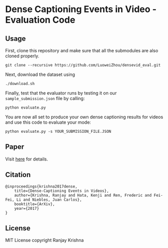 # Dense Captioning Events in Video - Evaluation Code

## Usage
First, clone this repository and make sure that all the submodules are also cloned properly.
```
git clone --recursive https://github.com/LuoweiZhou/densevid_eval.git
```

Next, download the dataset using
```
./download.sh
```

Finally, test that the evaluator runs by testing it on our ```sample_submission.json``` file by calling:
```
python evaluate.py
```

You are now all set to produce your own dense captioning results for videos and use this code to evaluate your mode:
```
python evaluate.py -s YOUR_SUBMISSION_FILE.JSON
```

## Paper
Visit [here](http://cs.stanford.edu/people/ranjaykrishna/densevid) for details.

## Citation
```
@inproceedings{krishna2017dense,
    title={Dense-Captioning Events in Videos},
    author={Krishna, Ranjay and Hata, Kenji and Ren, Frederic and Fei-Fei, Li and Niebles, Juan Carlos},
    booktitle={ArXiv},
    year={2017}
}
```

## License

MIT License copyright Ranjay Krishna
